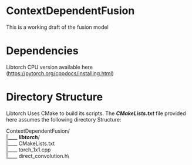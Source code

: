 # ContextDependentFusion
This is a working draft of the fusion model

# Dependencies
Libtorch CPU version available here (https://pytorch.org/cppdocs/installing.html)

# Directory Structure

Libtorch Uses CMake to build its scripts. The <b>_CMakeLists.txt_</b> file provided here assumes the following directory Structure:

ContextDependentFusion/\
|____ <b>_libtorch_</b>/\
|____ CMakeLists.txt\
|____ torch_1x1.cpp\
|____ direct_convolution.h\




